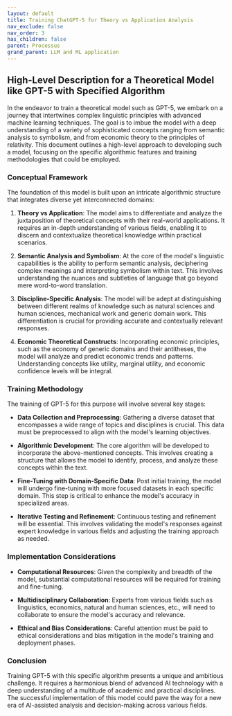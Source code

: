 ```yaml
---
layout: default
title: Training ChatGPT-5 for Theory vs Application Analysis
nav_exclude: false
nav_order: 3
has_children: false
parent: Processus
grand_parent: LLM and ML application
---
```


## High-Level Description for a Theoretical Model like GPT-5 with Specified Algorithm

In the endeavor to train a theoretical model such as GPT-5, we embark on a journey that intertwines complex linguistic principles with advanced machine learning techniques. The goal is to imbue the model with a deep understanding of a variety of sophisticated concepts ranging from semantic analysis to symbolism, and from economic theory to the principles of relativity. This document outlines a high-level approach to developing such a model, focusing on the specific algorithmic features and training methodologies that could be employed.

### Conceptual Framework

The foundation of this model is built upon an intricate algorithmic structure that integrates diverse yet interconnected domains:

1. **Theory vs Application**: The model aims to differentiate and analyze the juxtaposition of theoretical concepts with their real-world applications. It requires an in-depth understanding of various fields, enabling it to discern and contextualize theoretical knowledge within practical scenarios.

2. **Semantic Analysis and Symbolism**: At the core of the model's linguistic capabilities is the ability to perform semantic analysis, deciphering complex meanings and interpreting symbolism within text. This involves understanding the nuances and subtleties of language that go beyond mere word-to-word translation.

3. **Discipline-Specific Analysis**: The model will be adept at distinguishing between different realms of knowledge such as natural sciences and human sciences, mechanical work and generic domain work. This differentiation is crucial for providing accurate and contextually relevant responses.

4. **Economic Theoretical Constructs**: Incorporating economic principles, such as the economy of generic domains and their antitheses, the model will analyze and predict economic trends and patterns. Understanding concepts like utility, marginal utility, and economic confidence levels will be integral.

### Training Methodology

The training of GPT-5 for this purpose will involve several key stages:

- **Data Collection and Preprocessing**: Gathering a diverse dataset that encompasses a wide range of topics and disciplines is crucial. This data must be preprocessed to align with the model's learning objectives.

- **Algorithmic Development**: The core algorithm will be developed to incorporate the above-mentioned concepts. This involves creating a structure that allows the model to identify, process, and analyze these concepts within the text.

- **Fine-Tuning with Domain-Specific Data**: Post initial training, the model will undergo fine-tuning with more focused datasets in each specific domain. This step is critical to enhance the model's accuracy in specialized areas.

- **Iterative Testing and Refinement**: Continuous testing and refinement will be essential. This involves validating the model's responses against expert knowledge in various fields and adjusting the training approach as needed.

### Implementation Considerations

- **Computational Resources**: Given the complexity and breadth of the model, substantial computational resources will be required for training and fine-tuning.

- **Multidisciplinary Collaboration**: Experts from various fields such as linguistics, economics, natural and human sciences, etc., will need to collaborate to ensure the model's accuracy and relevance.

- **Ethical and Bias Considerations**: Careful attention must be paid to ethical considerations and bias mitigation in the model's training and deployment phases.

### Conclusion

Training GPT-5 with this specific algorithm presents a unique and ambitious challenge. It requires a harmonious blend of advanced AI technology with a deep understanding of a multitude of academic and practical disciplines. The successful implementation of this model could pave the way for a new era of AI-assisted analysis and decision-making across various fields.
